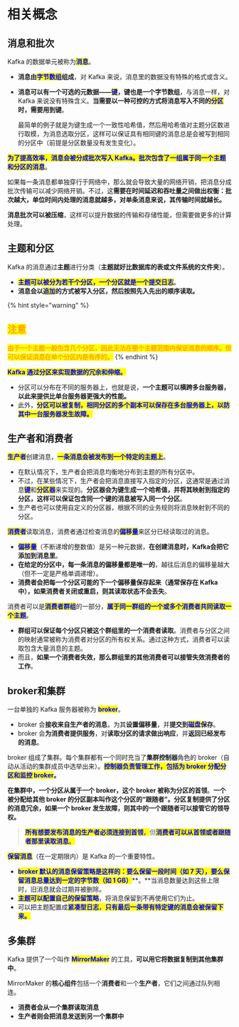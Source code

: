 # 相关概念

## 消息和批次

Kafka 的数据单元被称为<mark style="color:blue;">**消息**</mark>。

* **消息由**<mark style="color:blue;">**字节数组**</mark>**组成**，对 Kafka 来说，消息里的数据没有特殊的格式或含义。
*   **消息可以有一个可选的元数据——**<mark style="color:blue;">**键**</mark>**，键也是一个字节数组**，与消息一样，对 Kafka 来说没有特殊含义。**当需要以一种可控的方式将消息写入不同的**<mark style="color:blue;">**分区**</mark>**时，需要用到键**。

    最简单的例子就是为键生成一个一致性哈希值，然后用哈希值对主题分区数进行取模，为消息选取分区，这样可以保证具有相同键的消息总是会被写到相同的分区中（前提是分区数量没有发生变化）。

<mark style="color:blue;">**为了提高效率，消息会被分成批次写入 Kafka。批次包含了一组属于同一个主题和分区的消息**</mark>。

如果每一条消息都单独穿行于网络中，那么就会导致大量的网络开销，把消息分成批次传输可以减少网络开销。不过，这**需要在时间延迟和吞吐量之间做出权衡：批次越大，单位时间内处理的消息就越多，对单条消息来说，其传输时间就越长。**

**消息批次可以被压缩**，这样可以提升数据的传输和存储性能，但需要做更多的计算处理。

## 主题和分区

Kafka 的消息通过**主题**进行分类（**主题就好比数据库的表或文件系统的文件夹**）。

* <mark style="color:blue;">**主题可以被分为若干个分区，一个分区就是一个提交日志**</mark>。
* **消息会以**<mark style="color:blue;">**追加**</mark>**的方式被写入分区，然后按照先入先出的顺序读取。**

{% hint style="warning" %}
## <mark style="color:orange;">注意</mark>

<mark style="color:orange;">**由于一个主题一般包含几个分区，因此无法在整个主题范围内保证消息的顺序。但可以保证消息在单个分区内是有序的。**</mark>
{% endhint %}

<mark style="color:blue;">**Kafka 通过分区来实现数据的冗余和伸缩。**</mark>

* 分区可以分布在不同的服务器上，也就是说，**一个主题可以横跨多台服务器，以此来提供比单台服务器更强大的性能。**
* 此外，<mark style="color:blue;">**分区可以被复制，相同分区的多个副本可以保存在多台服务器上，以防其中一台服务器发生故障。**</mark>

## 生产者和消费者

<mark style="color:blue;">**生产者**</mark>创建消息，<mark style="color:blue;">**一条消息会被发布到一个特定的主题上**</mark>。

* 在默认情况下，生产者会把消息均衡地分布到主题的所有分区中。
* 不过，在某些情况下，生产者会把消息直接写入指定的分区，这通常是通过消息<mark style="color:blue;">**键**</mark>和<mark style="color:blue;">**分区器**</mark>来实现的。**分区器会为键生成一个哈希值，并将其映射到指定的分区，这样可以保证包含同一个键的消息被写入同一个分区**。
* 生产者也可以使用自定义的分区器，根据不同的业务规则将消息映射到不同的分区。

<mark style="color:blue;">**消费者**</mark>读取消息，消费者通过检查消息的<mark style="color:blue;">**偏移量**</mark>来区分已经读取过的消息。

* <mark style="color:blue;">**偏移量**</mark>（不断递增的整数值）是另一种元数据，**在创建消息时，Kafka会把它添加到消息里**。
* **在给定的分区中，每一条消息的偏移量都是唯一的**，越往后消息的偏移量越大（但不一定是严格单调递增）。
* **消费者会把每一个分区可能的下一个偏移量保存起来（通常保存在 Kafka 中），如果消费者关闭或重启，则其读取状态不会丢失**。

消费者可以是<mark style="color:blue;">**消费者群组**</mark>的一部分，<mark style="color:blue;">**属于同一群组的一个或多个消费者共同读取一个主题**</mark>。

* **群组可以保证每个分区只被这个群组里的一个消费者读取**。消费者与分区之间的映射通常被称为消费者对分区的所有权关系。通过这种方式，消费者可以读取包含大量消息的主题。
* 而且，**如果一个消费者失效，那么群组里的其他消费者可以接管失效消费者的工作**。

## broker和集群

一台单独的 Kafka 服务器被称为 <mark style="color:blue;">**broker**</mark>。

* broker 会**接收来自生产者的消息**，为其**设置偏移量**，并**提交到**<mark style="color:blue;">**磁盘**</mark>**保存**。
* broker 会**为消费者提供服务**，对**读取分区的请求做出响应**，并**返回已经发布的消息**。

broker 组成了集群。每个集群都有一个同时充当了**集群控制器**角色的 broker（自动从活动的集群成员中选举出来）。<mark style="color:blue;">**控制器负责管理工作，包括为 broker 分配分区和监控 broker**</mark>**。**

**在集群中，一个分区从属于一个 broker，这个 broker 被称为分区的首领**。**一个被分配给其他 broker 的分区副本叫作这个分区的“跟随者”。分区复制提供了分区的消息冗余，如果一个 broker 发生故障，则其中的一个跟随者可以接管它的领导权。**

> <mark style="color:blue;">**所有想要发布消息的生产者必须连接到首领**</mark><mark style="color:blue;">，</mark>但<mark style="color:blue;">**消费者可以从首领或者跟随者那里读取消息**</mark><mark style="color:blue;">。</mark>

<mark style="color:blue;">**保留消息**</mark>（在一定期限内）是 Kafka 的一个重要特性。

* <mark style="color:blue;">**broker 默认的消息保留策略是这样的：要么保留一段时间（如 7 天），要么保留消息总量达到一定的字节数（如 1 GB）**</mark>**。**当消息数量达到这些上限时，旧消息就会过期并被删除。
* <mark style="color:blue;">**主题可以配置自己的保留策略**</mark>，将消息保留到不再使用它们为止。
* 可以把主题配置成<mark style="color:blue;">**紧凑型日志**</mark><mark style="color:blue;">，</mark><mark style="color:blue;">**只有最后一条带有特定键的消息会被保留下来。**</mark>

## 多集群

Kafka 提供了一个叫作 <mark style="color:blue;">**MirrorMaker**</mark> 的工具，**可以用它将数据复制到其他集群中**。

MirrorMaker 的**核心组件**包括一个**消费者**和一个**生产者**，它们之间通过队列相连。

* **消费者会从一个集群读取消息**
* **生产者则会把消息发送到另一个集群中**
